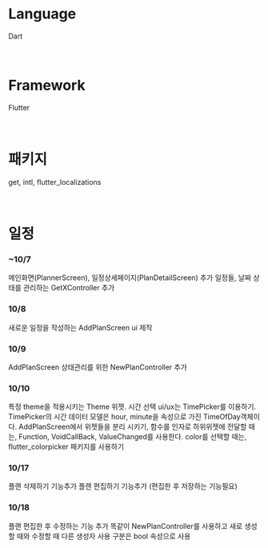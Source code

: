 # Language  
Dart  
<br/><br/>

# Framework  
Flutter  
<br/><br/>

# 패키지  
get, intl, flutter_localizations  
<br/><br/>

# 일정
### ~10/7  
메인화면(PlannerScreen), 일정상세페이지(PlanDetailScreen) 추가
일정들, 날짜 상태를 관리하는 GetXController 추가

### 10/8  
새로운 일정을 작성하는 AddPlanScreen ui 제작

### 10/9  
AddPlanScreen 상태관리를 위한 NewPlanController 추가

### 10/10
특정 theme을 적용시키는 Theme 위젯.
시간 선택 ui/ux는 TimePicker를 이용하기.
TimePicker의 시간 데이터 모델은 hour, minute을 속성으로 가진 TimeOfDay객체이다.
AddPlanScreen에서 위젯들을 분리 시키기, 
함수를 인자로 하위위젯에 전달할 때는, Function, VoidCallBack, ValueChanged<T>를 사용한다.
color를 선택할 때는, flutter_colorpicker 패키지를 사용하기

### 10/17
플랜 삭제하기 기능추가
플랜 편집하기 기능추가
(편집한 후 저장하는 기능필요)

### 10/18
플랜 편집한 후 수정하는 기능 추가
똑같이 NewPlanController를 사용하고 새로 생성할 때와 수정할 때 다른 생성자 사용
구분은 bool 속성으로 사용